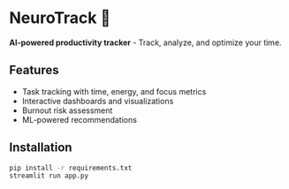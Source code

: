 # NeuroTrack 🧠
**AI-powered productivity tracker** - Track, analyze, and optimize your time.

## Features
- Task tracking with time, energy, and focus metrics
- Interactive dashboards and visualizations
- Burnout risk assessment
- ML-powered recommendations

## Installation
```bash
pip install -r requirements.txt
streamlit run app.py
